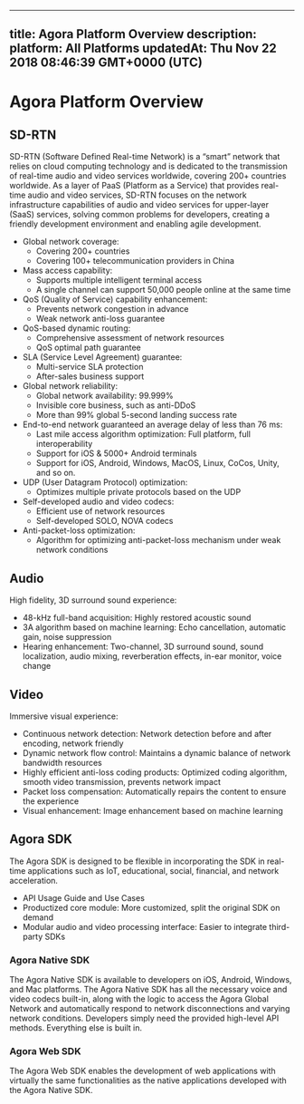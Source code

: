 
---
title: Agora Platform Overview
description: 
platform: All Platforms
updatedAt: Thu Nov 22 2018 08:46:39 GMT+0000 (UTC)
---
# Agora Platform Overview
## SD-RTN



SD-RTN \(Software Defined Real-time Network\) is a “smart” network that relies on cloud computing technology and is dedicated to the transmission of real-time audio and video services worldwide, covering 200+ countries worldwide. As a layer of PaaS \(Platform as a Service\) that provides real-time audio and video services, SD-RTN focuses on the network infrastructure capabilities of audio and video services for upper-layer \(SaaS\) services, solving common problems for developers, creating a friendly development environment and enabling agile development.

-   Global network coverage:
    -   Covering 200+ countries
    -   Covering 100+ telecommunication providers in China
-   Mass access capability:
    -   Supports multiple intelligent terminal access
    -   A single channel can support 50,000 people online at the same time
-   QoS (Quality of Service) capability enhancement:
    -   Prevents network congestion in advance
    -   Weak network anti-loss guarantee
-   QoS-based dynamic routing:
    -   Comprehensive assessment of network resources
    -   QoS optimal path guarantee
-   SLA (Service Level Agreement) guarantee:
    -   Multi-service SLA protection
    -   After-sales business support
-   Global network reliability:
    -   Global network availability: 99.999%
    -   Invisible core business, such as anti-DDoS
    -   More than 99% global 5-second landing success rate
-   End-to-end network guaranteed an average delay of less than 76 ms:
    -   Last mile access algorithm optimization: Full platform, full interoperability
    -   Support for iOS & 5000+ Android terminals
    -   Support for iOS, Android, Windows, MacOS, Linux, CoCos, Unity, and so on.
-   UDP (User Datagram Protocol) optimization:
    -   Optimizes multiple private protocols based on the UDP
-   Self-developed audio and video codecs:
    -   Efficient use of network resources
    -   Self-developed SOLO, NOVA codecs
-   Anti-packet-loss optimization:
    -   Algorithm for optimizing anti-packet-loss mechanism under weak network conditions


## Audio

High fidelity, 3D surround sound experience:
-   48-kHz full-band acquisition: Highly restored acoustic sound
-   3A algorithm based on machine learning: Echo cancellation, automatic gain, noise suppression
-   Hearing enhancement: Two-channel, 3D surround sound, sound localization, audio mixing, reverberation effects, in-ear monitor, voice change


## Video

Immersive visual experience:
-   Continuous network detection: Network detection before and after encoding, network friendly
-   Dynamic network flow control: Maintains a dynamic balance of network bandwidth resources
-   Highly efficient anti-loss coding products: Optimized coding algorithm, smooth video transmission, prevents network impact
-  Packet loss compensation: Automatically repairs the content to ensure the experience
-   Visual enhancement: Image enhancement based on machine learning


## Agora SDK

The Agora SDK is designed to be flexible in incorporating the SDK in real-time applications such as IoT, educational, social, financial, and network acceleration.

-   API Usage Guide and Use Cases
-   Productized core module: More customized, split the original SDK on demand
-   Modular audio and video processing interface: Easier to integrate third-party SDKs


### Agora Native SDK

The Agora Native SDK is available to developers on iOS, Android, Windows, and Mac platforms. The Agora Native SDK has all the necessary voice and video codecs built-in, along with the logic to access the Agora Global Network and automatically respond to network disconnections and varying network conditions. Developers simply need the provided high-level API methods. Everything else is built in.

### Agora Web SDK

The Agora Web SDK enables the development of web applications with virtually the same functionalities as the native applications developed with the Agora Native SDK.


